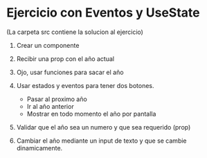 # Ejercicio con Eventos y UseState

(La carpeta src contiene la solucion al ejercicio)

1. Crear un componente

2. Recibir una prop con el año actual

3. Ojo, usar funciones para sacar el año

4. Usar estados y eventos para tener dos botones.
    - Pasar al proximo año
    - Ir al año anterior
    - Mostrar en todo momento el año por pantalla

5. Validar que el año sea un numero y que sea requerido (prop)

6. Cambiar el año mediante un input de texto y que se cambie dinamicamente.